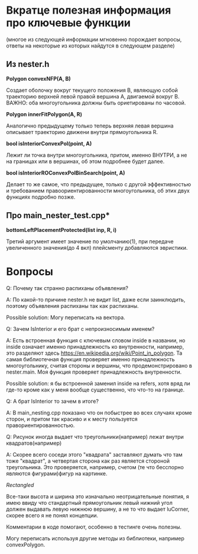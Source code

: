 
# Вкратце полезная  информация про ключевые функции

(многое из следующей информации мгновенно порождает вопросы, ответы на некоторые из которых найдутся в следующем разделе)

## Из nester.h

**Polygon convexNFP(A, B)**

 Создает оболочку вокруг текущего положения B, являющую собой траекторию 
верхней левой правой вершина А, двигаемой вокруг В.
ВАЖНО: оба многоугольника должны быть ориетированы по часовой.


**Polygon innerFitPolygon(A, R)**

Аналогично предыдущему только теперь верхняя левая вершина описывает
траекторию движени внутри прямоугольника R.


**bool isInteriorConvexPol(point, A)** 

Лежит ли точка внутри многоугольника, притом, именно ВНУТРИ, а не на границах
или в вершинах, об этом подробнее будет далее.


**bool isInteriorROConvexPolBinSearch(point, A)**

Делает то же самое, что предыдущее, только с другой эффективностью и
требованием правоориентированности многоугольника, об этих двух 
функциях подробно позже.

## Про main_nester_test.cpp*

**bottomLeftPlacementProtected(list inp, R, i)**

Третий аргумент имеет значение по умолчанию(1), при передаче увеличенного
значения(до 4 вкл) плейсменту добавляются эвристики.


# Вопросы

Q: Почему так странно распиханы объявления?

A: По какой-то причине nester.h не видит list, даже если заинклюдить, поэтому
объявления распиханы так как распиханы. 

Possible solution: Могу переписать на вектора.

Q: Зачем IsInterior и его брат с непроизносимым именем? 

A: Есть встроенная функция с ключевым словом inside в названии,
но inside означает именно принадлежность ко внутренности, например, это разделяют
здесь https://en.wikipedia.org/wiki/Point_in_polygon. Та самая библиотечная
функция проверяет именно принадлежность многоугольнику, считая стороны и
вершины, что продемонстрировано в nester.main. Моя функция проверяет
принадлежность внутренности. 

Possible solution: я бы встроенной заменил inside на refers, хотя вряд ли
где-то кроме как у меня вообще существенно, что что-то на границе.
  

Q: А брат IsInterior то зачем в итоге?

A: В main_nesting.cpp показано что он побыстрее во всех случаях кроме сторон,
и притом так красиво и к месту пользуется правориентированностью.

Q: Рисунок иногда выдает что треугольники(например) лежат внутри квадратов(например)

A: Скорее всего соседи этого "квадрата" заставляют думать что там тоже "квадрат", 
а четвертая сторона как раз является стороной треугольника. Это проверяется,
например, счетом (те что бесспорно являются фигурами)фигур на картинке. 


*Rectangled* 

Все-таки высота и ширина это изначально неотрицательные понятия, я имею
ввиду что стандартный прямоугольник левый нижний угол должен выдавать левую
нижнюю вершину, а не то что выдает luCorner, скорее всего я не понял концепции.

Комментарии в коде помогают, особенно в тестинге очень полезны.

Могу переписать используя другие методы из библиотеки, например convexPolygon.


